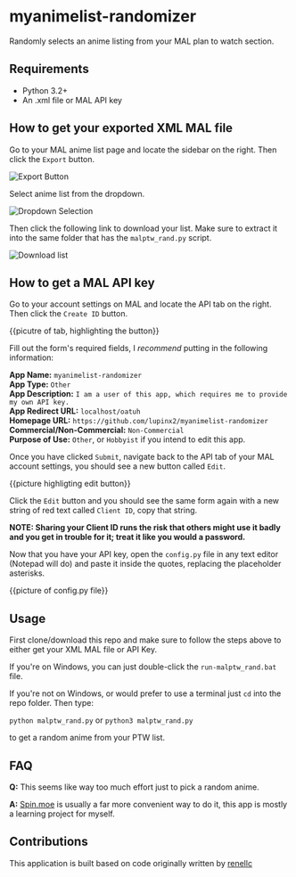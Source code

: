 # myanimelist-randomizer
Randomly selects an anime listing from your MAL plan to watch section.

## Requirements
- Python 3.2+
- An .xml file or MAL API key

## How to get your exported XML MAL file
Go to your MAL anime list page and locate the sidebar on the right. Then click the `Export` button.

![Export Button](https://i.ibb.co/TB9rnhX/mal1.png)

Select anime list from the dropdown.

![Dropdown Selection](https://i.ibb.co/VNGjrLR/image.png)

Then click the following link to download your list. Make sure to extract it into the same folder that has the `malptw_rand.py` script.

![Download list](https://i.ibb.co/rfB7GJf/image.png)

## How to get a MAL API key
Go to your account settings on MAL and locate the API tab on the right. Then click the `Create ID` button.

{{picutre of tab, highlighting the button}}

Fill out the form's required fields, I *recommend* putting in the following information:

**App Name:** `myanimelist-randomizer`  
**App Type:** `Other`  
**App Description:** `I am a user of this app, which requires me to provide my own API key.`  
**App Redirect URL:** `localhost/oatuh`  
**Homepage URL:** `https://github.com/lupinx2/myanimelist-randomizer`  
**Commercial/Non-Commercial:** `Non-Commercial`  
**Purpose of Use:** `Other`, or `Hobbyist` if you intend to edit this app.  

Once you have clicked `Submit`, navigate back to the API tab of your MAL account settings, you should see a new button called `Edit`.

{{picture highligting edit button}}

Click the `Edit` button and you should see the same form again with a new string of red text called `Client ID`, copy that string. 

**NOTE: Sharing your Client ID runs the risk that others might use it badly and you get in trouble for it; treat it like you would a password.**

Now that you have your API key, open the `config.py` file in any text editor (Notepad will do) and paste it inside the quotes, replacing the placeholder asterisks.

{{picture of config.py file}}

## Usage
First clone/download this repo and make sure to follow the steps above to either get your XML MAL file or API Key.

If you're on Windows, you can just double-click the `run-malptw_rand.bat` file.

If you're not on Windows, or would prefer to use a terminal just `cd` into the repo folder. Then type:

`python malptw_rand.py` or `python3 malptw_rand.py`

to get a random anime from your PTW list.

## FAQ

**Q:** This seems like way too much effort just to pick a random anime.

**A:** [Spin.moe](https://spin.moe/) is usually a far more convenient way to do it, this app is mostly a learning project for myself.

## Contributions

This application is built based on code originally written by [renellc](https://github.com/renellc)
